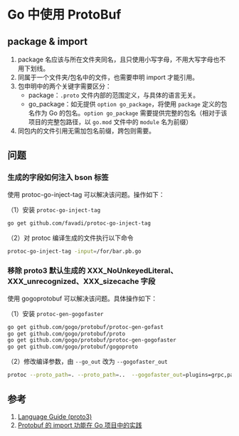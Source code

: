 # Go 中使用 ProtoBuf

## package & import

1. package 名应该与所在文件夹同名，且只使用小写字母，不用大写字母也不用下划线。
2. 同属于一个文件夹/包名中的文件，也需要申明 import 才能引用。
3. 包申明中的两个关键字需要区分：
   * package：`.proto` 文件内部的范围定义，与具体的语言无关。
   * go\_package：如无提供 `option go_package`，将使用 `package` 定义的包名作为 Go 的包名。`option go_package` 需要提供完整的包名（相对于该项目的完整包路径，以 `go.mod` 文件中的 `module` 名为前缀）
4. 同包内的文件引用无需加包名前缀，跨包则需要。

## 问题

### 生成的字段如何注入 bson 标签

使用 protoc-go-inject-tag 可以解决该问题。操作如下：

（1）安装 `protoc-go-inject-tag`

```bash
go get github.com/favadi/protoc-go-inject-tag
```

（2）对 protoc 编译生成的文件执行以下命令

```bash
protoc-go-inject-tag -input=/for/bar.pb.go
```

### 移除 proto3 默认生成的 XXX\_NoUnkeyedLiteral、XXX\_unrecognized、XXX\_sizecache 字段

使用 gogoprotobuf 可以解决该问题。具体操作如下：

（1）安装 `protoc-gen-gogofaster`

```bash
go get github.com/gogo/protobuf/protoc-gen-gofast
go get github.com/gogo/protobuf/proto
go get github.com/gogo/protobuf/protoc-gen-gogofaster
go get github.com/gogo/protobuf/gogoproto
```

（2）修改编译参数，由 `--go_out` 改为 `--gogofaster_out`

```bash
protoc --proto_path=. --proto_path=..  --gogofaster_out=plugins=grpc,paths=source_relative:${PROTOCOL_DIR} *.proto
```

## 参考

1. [Language Guide \(proto3\)](https://developers.google.com/protocol-buffers/docs/proto3#packages)
2. [Protobuf 的 import 功能在 Go 项目中的实践](https://studygolang.com/articles/25743)

